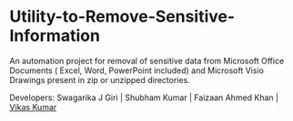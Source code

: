 # Utility-to-Remove-Sensitive-Information
An automation project for removal of sensitive data from Microsoft Office Documents ( Excel, Word, PowerPoint included)  and Microsoft Visio Drawings present in zip or unzipped directories.

Developers:
Swagarika J Giri |
Shubham Kumar  |
Faizaan Ahmed Khan |
[Vikas Kumar](https://github.com/vikas-0)
